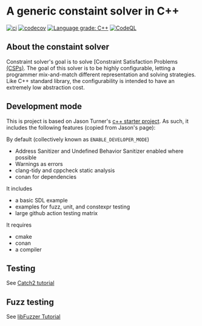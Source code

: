 # A generic constaint solver in C++

[![ci](https://github.com/michael-veksler/solver/actions/workflows/ci.yml/badge.svg)](https://github.com/michael-veksler/solver/actions/workflows/ci.yml)
[![codecov](https://codecov.io/gh/michael-veksler/solver/branch/main/graph/badge.svg)](https://codecov.io/gh/michael-veksler/solver)
[![Language grade: C++](https://img.shields.io/lgtm/grade/cpp/github/cpp-best-practices/cpp_boilerplate_project)](https://lgtm.com/projects/g/michael-veksler/solver/context:cpp)
[![CodeQL](https://github.com/michael-veksler/solver/actions/workflows/codeql-analysis.yml/badge.svg)](https://github.com/michael-veksler/solver/actions/workflows/codeql-analysis.yml)

## About the constaint solver

Constraint solver's goal is to solve
[Constraint Satisfaction Problems [(CSPs)](https://en.wikipedia.org/wiki/Constraint_satisfaction_problem). 
The goal of this solver is to be highly configurable, letting a programmer mix-and-match different
representation and solving strategies. Like C++ standard library, the configurability is intended to have
an extremely low abstraction cost.

## Development mode

This is project is based on Jason Turner's
[c++ starter project](https://github.com/cpp-best-practices/cpp_starter_project).
As such, it includes the following features (copied from Jason's page):

By default (collectively known as `ENABLE_DEVELOPER_MODE`)

 * Address Sanitizer and Undefined Behavior Sanitizer enabled where possible
 * Warnings as errors
 * clang-tidy and cppcheck static analysis
 * conan for dependencies

It includes

 * a basic SDL example
 * examples for fuzz, unit, and constexpr testing
 * large github action testing matrix

It requires

 * cmake
 * conan
 * a compiler

## Testing

See [Catch2 tutorial](https://github.com/catchorg/Catch2/blob/master/docs/tutorial.md)

## Fuzz testing

See [libFuzzer Tutorial](https://github.com/google/fuzzing/blob/master/tutorial/libFuzzerTutorial.md)


